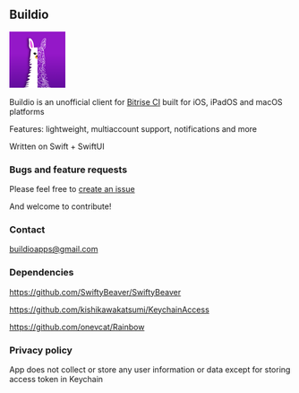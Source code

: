 ## Buildio
![Image](Shared/Assets.xcassets/AppIcon.appiconset/100.png) 

Buildio is an unofficial client for [Bitrise CI](https://bitrise.io) built for iOS, iPadOS and macOS platforms

Features: lightweight, multiaccount support, notifications and more

Written on Swift + SwiftUI

### Bugs and feature requests
Please feel free to [create an issue](https://github.com/sergeykhliustin/buildio/issues)

And welcome to contribute!

### Contact
buildioapps@gmail.com

### Dependencies
https://github.com/SwiftyBeaver/SwiftyBeaver

https://github.com/kishikawakatsumi/KeychainAccess

https://github.com/onevcat/Rainbow

### Privacy policy
App does not collect or store any user information or data except for storing access token in Keychain
